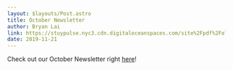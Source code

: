 ```yaml
---
layout: $layouts/Post.astro
title: October Newsletter
author: Bryan Lai
link: https://stuypulse.nyc3.cdn.digitaloceanspaces.com/site%2Fpdf%2Fold_pdfs%2F2019_october.pdf
date: 2019-11-21
---
```


Check out our October Newsletter right [here](https://stuypulse.nyc3.cdn.digitaloceanspaces.com/site%2Fpdf%2Fold_pdfs%2F2019_october.pdf)!
